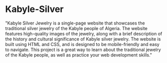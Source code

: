 # Kabyle-Silver
 "Kabyle Silver Jewelry is a single-page website that showcases the traditional silver jewelry of the Kabyle people of Algeria. The website features high-quality images of the jewelry, along with a brief description of the history and cultural significance of Kabyle silver jewelry. The website is built using HTML and CSS, and is designed to be mobile-friendly and easy to navigate. This project is a great way to learn about the traditional jewelry of the Kabyle people, as well as practice your web development skills."
